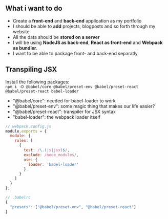 ## What i want to do

- Create a **front-end** and **back-end** application as my portfolio
- I should be able to **add** projects, blogposts and so forth through my website
- All the data should be **stored on a server**
- I will be using **NodeJS as back-end**, **React as front-end** and **Webpack as bundler**.
- I want to be able to package front- and back-end separatly

## Transpiling JSX

Install the following packages:  
`npm i -D @babel/core @babel/preset-env @babel/preset-react @babel/preset-react babel-loader`

- "@babel/core": needed for babel-loader to work
- "@babel/preset-env": some magic thing that makes our life easier?
- "@babel/preset-react": transpiler for JSX syntax
- "babel-loader": the webpack loader itself

```javascript
// webpack.config.js
module.exports = {
  module: {
    rules: [
      {
        test: /\.(js|jsx)$/,
        exclude: /node_modules/,
        use: {
          loader: 'babel-loader'
        }
      }
    ]
  }
};
```

```javascript
// .babelrc
{
  "presets": ["@babel/preset-env", "@babel/preset-react"]
}
```
